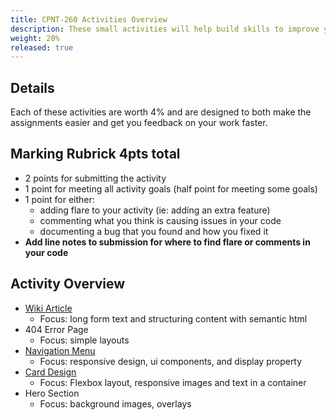 ```yaml
---
title: CPNT-260 Activities Overview
description: These small activities will help build skills to improve your work in your main assignments.
weight: 20%
released: true
---
```


## Details

Each of these activities are worth 4% and are designed to both make the assignments easier and get you feedback on your work faster.

## Marking Rubrick **4pts total**

- 2 points for submitting the activity
- 1 point for meeting all activity goals (half point for meeting some goals)
- 1 point for either:
  - adding flare to your activity (ie: adding an extra feature)
  - commenting what you think is causing issues in your code
  - documenting a bug that you found and how you fixed it
- **Add line notes to submission for where to find flare or comments in your code**

## Activity Overview

- [Wiki Article](https://gist.github.com/lilyx13/7371f05b2deb3862eb4ca54e27c21299)
  - Focus: long form text and structuring content with semantic html
- 404 Error Page
  - Focus: simple layouts
- [Navigation Menu](https://gist.github.com/lilyx13/b20b36f46354e74b1efafcfa5c170d1a)
  - Focus: responsive design, ui components, and display property
- [Card Design](https://gist.github.com/lilyx13/eeee0b490f00e1cef8caf1f43598856e)
  - Focus: Flexbox layout, responsive images and text in a container
- Hero Section
  - Focus: background images, overlays
